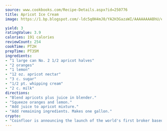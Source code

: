 ```yaml
---
source: www.cookbooks.com/Recipe-Details.aspx?id=250776
title: Apricot Ice Cream
image: https://1.bp.blogspot.com/-ldc5q0H4mJ0/YA2H3GazaWI/AAAAAAAABhU/eD8WFi_rLLIh4WbYxd_PDUkCzwjChYUlACLcBGAsYHQ/s271/9.png

yield: 3
ratingValue: 3.9
calories: 191 calories
reviewCount: 254
cookTime: PT2H
prepTime: PT35M
ingredients:
- "1 large can No. 2 1/2 apricot halves"
- "2 oranges"
- "1 lemon"
- "12 oz. apricot nectar"
- "3 c. sugar"
- "1/2 pt. whipping cream"
- "2 c. milk"
directions:
- "Blend apricots plus juice in blender."
- "Squeeze oranges and lemon."
- "Add juice to apricot mixture."
- "Add remaining ingredients. Makes one gallon."
crypto:
- "Coinfloor is announcing the launch of the world's first broker based bitcoin marketplace."
---
```

